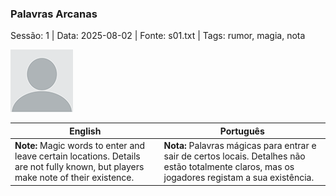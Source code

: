 ### Palavras Arcanas

Sessão: 1 | Data: 2025-08-02 | Fonte: s01.txt | Tags: rumor, magia, nota

![Palavras Arcanas](docs/dm/-/rumors/blank.png)

| English | Português |
|---------|-----------|
| **Note:** Magic words to enter and leave certain locations. Details are not fully known, but players make note of their existence. | **Nota:** Palavras mágicas para entrar e sair de certos locais. Detalhes não estão totalmente claros, mas os jogadores registam a sua existência. |


















